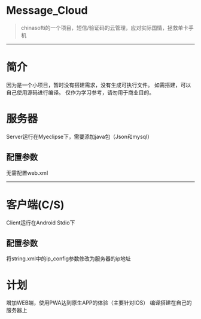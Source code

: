 # Message_Cloud
>chinasofti的一个项目，短信/验证码的云管理，应对实际国情，拯救单卡手机

***
# 简介
因为是一个小项目，暂时没有搭建需求，没有生成可执行文件。
如需搭建，可以自己使用源码进行编译。
仅作为学习参考，请勿用于商业目的。

# 服务器
Server运行在Myeclipse下，需要添加java包（Json和mysql）
## 配置参数
 无需配置web.xml
***

# 客户端(C/S)
Client运行在Android Stdio下
## 配置参数
 将string.xml中的ip_config参数修改为服务器的ip地址
 
# 计划

增加WEB端，使用PWA达到原生APP的体验（主要针对IOS）
编译搭建在自己的服务器上
